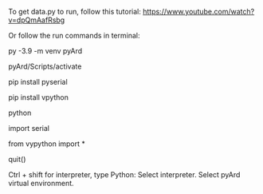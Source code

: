 To get data.py to run, follow this tutorial:
https://www.youtube.com/watch?v=dpQmAafRsbg

Or follow the run commands in terminal:

py -3.9 -m venv pyArd

pyArd/Scripts/activate

pip install pyserial

pip install vpython

python 

import serial

from vypython import *

quit()



Ctrl + shift for interpreter, type Python: Select interpreter. Select pyArd virtual environment.
